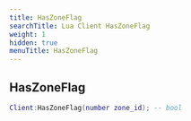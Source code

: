 ```yaml
---
title: HasZoneFlag
searchTitle: Lua Client HasZoneFlag
weight: 1
hidden: true
menuTitle: HasZoneFlag
---
```

## HasZoneFlag
```lua
Client:HasZoneFlag(number zone_id); -- bool
```